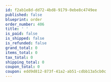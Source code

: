 ```yaml
---
id: f2ab1e8d-dd72-4bd8-9179-0ebe8c4749ee
published: false
blueprint: order
order_number: 406
title: ' '
is_paid: false
is_shipped: false
is_refunded: false
grand_total: 0
items_total: 0
tax_total: 0
shipping_total: 0
coupon_total: 0
coupon: edd9d812-873f-41a2-ab51-cdbb13a5cb0c
---
```

